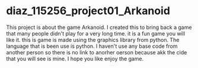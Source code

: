 # diaz_115256_project01_Arkanoid
This project is about the game Arkanoid. I created this to bring back a game that many people didn't play for a very long time. it is a fun game you will like it.
this is game is made using the graphics library from python. The language that is been use is python. I haven't use any base code from another person so there is 
no link to anorher oerson because akk the cide that you will see is mine. I hope you like enjoy the game.

